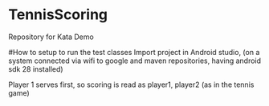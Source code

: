 # TennisScoring
Repository for Kata Demo

#How to setup to run the test classes
Import project in Android studio, (on a system connected via wifi to google and maven repositories, having android sdk 28 installed)

Player 1 serves first, so scoring is read as player1, player2 (as in the tennis game)
